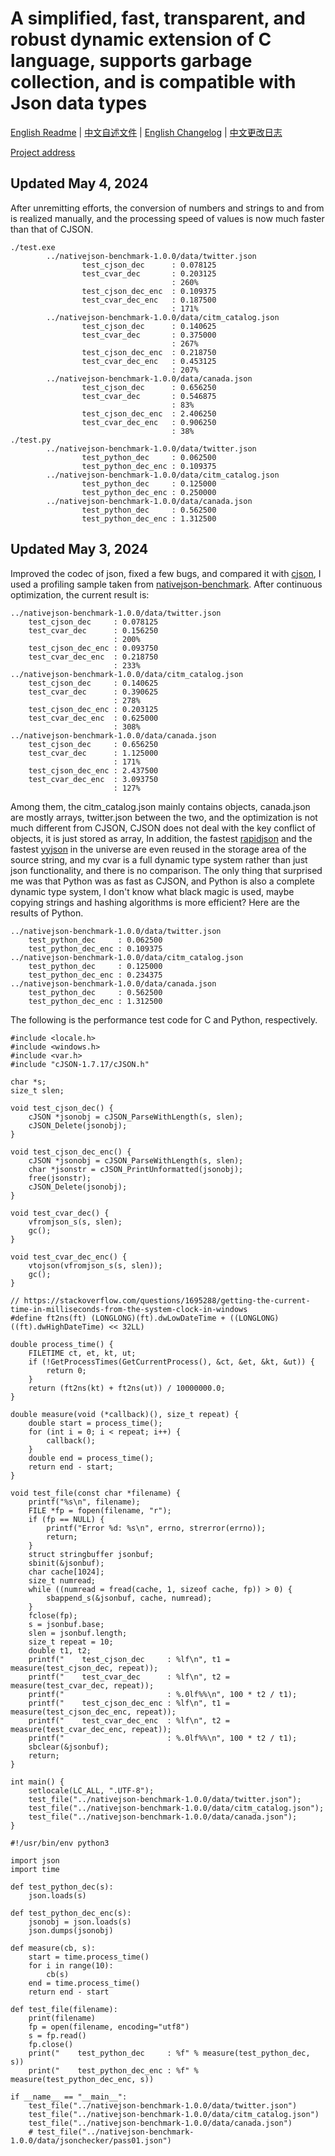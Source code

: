 # A simplified, fast, transparent, and robust dynamic extension of C language, supports garbage collection, and is compatible with Json data types

[English Readme](README.md) | [中文自述文件](自述文件.md) | [English Changelog](CHANGELOG.md) | [中文更改日志](更改日志.md)

[Project address](https://github.com/shajunxing/banana-cvar)

## Updated May 4, 2024

After unremitting efforts, the conversion of numbers and strings to and from is realized manually, and the processing speed of values is now much faster than that of CJSON.

```
./test.exe
        ../nativejson-benchmark-1.0.0/data/twitter.json
                test_cjson_dec      : 0.078125
                test_cvar_dec       : 0.203125
                                    : 260%
                test_cjson_dec_enc  : 0.109375
                test_cvar_dec_enc   : 0.187500
                                    : 171%
        ../nativejson-benchmark-1.0.0/data/citm_catalog.json
                test_cjson_dec      : 0.140625
                test_cvar_dec       : 0.375000
                                    : 267%
                test_cjson_dec_enc  : 0.218750
                test_cvar_dec_enc   : 0.453125
                                    : 207%
        ../nativejson-benchmark-1.0.0/data/canada.json
                test_cjson_dec      : 0.656250
                test_cvar_dec       : 0.546875
                                    : 83%
                test_cjson_dec_enc  : 2.406250
                test_cvar_dec_enc   : 0.906250
                                    : 38%
./test.py
        ../nativejson-benchmark-1.0.0/data/twitter.json
                test_python_dec     : 0.062500
                test_python_dec_enc : 0.109375
        ../nativejson-benchmark-1.0.0/data/citm_catalog.json
                test_python_dec     : 0.125000
                test_python_dec_enc : 0.250000
        ../nativejson-benchmark-1.0.0/data/canada.json
                test_python_dec     : 0.562500
                test_python_dec_enc : 1.312500
```

## Updated May 3, 2024

Improved the codec of json, fixed a few bugs, and compared it with [cjson](https://github.com/DaveGamble/cJSON), I used a profiling sample taken from [nativejson-benchmark](https://github.com/miloyip/nativejson-benchmark). After continuous optimization, the current result is:


```
../nativejson-benchmark-1.0.0/data/twitter.json
    test_cjson_dec     : 0.078125
    test_cvar_dec      : 0.156250
                       : 200%
    test_cjson_dec_enc : 0.093750
    test_cvar_dec_enc  : 0.218750
                       : 233%
../nativejson-benchmark-1.0.0/data/citm_catalog.json
    test_cjson_dec     : 0.140625
    test_cvar_dec      : 0.390625
                       : 278%
    test_cjson_dec_enc : 0.203125
    test_cvar_dec_enc  : 0.625000
                       : 308%
../nativejson-benchmark-1.0.0/data/canada.json
    test_cjson_dec     : 0.656250
    test_cvar_dec      : 1.125000
                       : 171%
    test_cjson_dec_enc : 2.437500
    test_cvar_dec_enc  : 3.093750
                       : 127%
```

Among them, the citm_catalog.json mainly contains objects, canada.json are mostly arrays, twitter.json between the two, and the optimization is not much different from CJSON, CJSON does not deal with the key conflict of objects, it is just stored as array, In addition, the fastest [rapidjson](https://github.com/Tencent/rapidjson) and the fastest [yyjson](https://github.com/ibireme/yyjson) in the universe are even reused in the storage area of the source string, and my cvar is a full dynamic type system rather than just json functionality, and there is no comparison. The only thing that surprised me was that Python was as fast as CJSON, and Python is also a complete dynamic type system, I don't know what black magic is used, maybe copying strings and hashing algorithms is more efficient? Here are the results of Python.

```
../nativejson-benchmark-1.0.0/data/twitter.json
    test_python_dec     : 0.062500
    test_python_dec_enc : 0.109375
../nativejson-benchmark-1.0.0/data/citm_catalog.json
    test_python_dec     : 0.125000
    test_python_dec_enc : 0.234375
../nativejson-benchmark-1.0.0/data/canada.json
    test_python_dec     : 0.562500
    test_python_dec_enc : 1.312500
```

The following is the performance test code for C and Python, respectively.

```
#include <locale.h>
#include <windows.h>
#include <var.h>
#include "cJSON-1.7.17/cJSON.h"

char *s;
size_t slen;

void test_cjson_dec() {
    cJSON *jsonobj = cJSON_ParseWithLength(s, slen);
    cJSON_Delete(jsonobj);
}

void test_cjson_dec_enc() {
    cJSON *jsonobj = cJSON_ParseWithLength(s, slen);
    char *jsonstr = cJSON_PrintUnformatted(jsonobj);
    free(jsonstr);
    cJSON_Delete(jsonobj);
}

void test_cvar_dec() {
    vfromjson_s(s, slen);
    gc();
}

void test_cvar_dec_enc() {
    vtojson(vfromjson_s(s, slen));
    gc();
}

// https://stackoverflow.com/questions/1695288/getting-the-current-time-in-milliseconds-from-the-system-clock-in-windows
#define ft2ns(ft) (LONGLONG)(ft).dwLowDateTime + ((LONGLONG)((ft).dwHighDateTime) << 32LL)

double process_time() {
    FILETIME ct, et, kt, ut;
    if (!GetProcessTimes(GetCurrentProcess(), &ct, &et, &kt, &ut)) {
        return 0;
    }
    return (ft2ns(kt) + ft2ns(ut)) / 10000000.0;
}

double measure(void (*callback)(), size_t repeat) {
    double start = process_time();
    for (int i = 0; i < repeat; i++) {
        callback();
    }
    double end = process_time();
    return end - start;
}

void test_file(const char *filename) {
    printf("%s\n", filename);
    FILE *fp = fopen(filename, "r");
    if (fp == NULL) {
        printf("Error %d: %s\n", errno, strerror(errno));
        return;
    }
    struct stringbuffer jsonbuf;
    sbinit(&jsonbuf);
    char cache[1024];
    size_t numread;
    while ((numread = fread(cache, 1, sizeof cache, fp)) > 0) {
        sbappend_s(&jsonbuf, cache, numread);
    }
    fclose(fp);
    s = jsonbuf.base;
    slen = jsonbuf.length;
    size_t repeat = 10;
    double t1, t2;
    printf("    test_cjson_dec     : %lf\n", t1 = measure(test_cjson_dec, repeat));
    printf("    test_cvar_dec      : %lf\n", t2 = measure(test_cvar_dec, repeat));
    printf("                       : %.0lf%%\n", 100 * t2 / t1);
    printf("    test_cjson_dec_enc : %lf\n", t1 = measure(test_cjson_dec_enc, repeat));
    printf("    test_cvar_dec_enc  : %lf\n", t2 = measure(test_cvar_dec_enc, repeat));
    printf("                       : %.0lf%%\n", 100 * t2 / t1);
    sbclear(&jsonbuf);
    return;
}

int main() {
    setlocale(LC_ALL, ".UTF-8");
    test_file("../nativejson-benchmark-1.0.0/data/twitter.json");
    test_file("../nativejson-benchmark-1.0.0/data/citm_catalog.json");
    test_file("../nativejson-benchmark-1.0.0/data/canada.json");
}
```

```
#!/usr/bin/env python3

import json
import time

def test_python_dec(s):
    json.loads(s)

def test_python_dec_enc(s):
    jsonobj = json.loads(s)
    json.dumps(jsonobj)

def measure(cb, s):
    start = time.process_time()
    for i in range(10):
        cb(s)
    end = time.process_time()
    return end - start

def test_file(filename):
    print(filename)
    fp = open(filename, encoding="utf8")
    s = fp.read()
    fp.close()
    print("    test_python_dec     : %f" % measure(test_python_dec, s))
    print("    test_python_dec_enc : %f" % measure(test_python_dec_enc, s))

if __name__ == "__main__":
    test_file("../nativejson-benchmark-1.0.0/data/twitter.json")
    test_file("../nativejson-benchmark-1.0.0/data/citm_catalog.json")
    test_file("../nativejson-benchmark-1.0.0/data/canada.json")
    # test_file("../nativejson-benchmark-1.0.0/data/jsonchecker/pass01.json")
```

